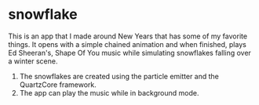 # snowflake

This is an app that I made around New Years that has some of my favorite things.
It opens with a simple chained animation and when finished, plays Ed Sheeran's, Shape Of You music while simulating snowflakes falling over a winter scene.

1. The snowflakes are created using the particle emitter and the QuartzCore framework. 
2. The app can play the music while in background mode.
